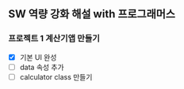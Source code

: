 ## SW 역량 강화 해설 with 프로그래머스
### 프로젝트 1 계산기앱 만들기

- [x] 기본 UI 완성
- [ ] data 속성 추가
- [ ] calculator class 만들기